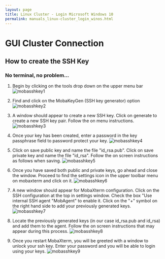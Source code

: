 ```yaml
---
layout: page
title: Linux Cluster - Login Microsoft Windows 10 
permalink: manuals_linux-cluster_login_winos.html
---
```


#  GUI Cluster Connection

## How to create the SSH Key
### No terminal, no problem...
1. Begin by clicking on the tools drop down on the upper menu bar
![mobasshkey1](/mobasshkey1.png)

2. Find and click on the MobaKeyGen (SSH key generator) option
![mobasshkey2](/mobasshkey2.png)

3. A window should appear to create a new SSH key. Click on generate to create a new SSH key pair. Follow the on menu instructions.
![mobasshkey3](/mobasshkey3.png)

4. Once your key has been created, enter a password in the key passphrase field to password protect your key.
![mobasshkey4](/mobasshkey4.png)

5. Click on save public key and name the file "id_rsa.pub". Click on save private key and name the file "id_rsa". Follow the on screen instructions as follows when saving.
![mobasshkey5](/mobasshkey5.png)

6. Once you have saved both public and private keys, go ahead and close the window. Proceed to find the settings icon in the upper toolbar menu on mobaxterm and click on it.
![mobasshkey6](/mobasshkey6.png)

7. A new window should appear for MobaXterm configuration. Click on the SSH configuration at the top in settings window. Check the box "Use internal SSH agent "MobAgent" to enable it. Click on the "+" symbol on the right hand side to add your previously generated keys. 
![mobasshkey7](/mobasshkey7.png)

8. Locate the previously generated keys (in our case id_rsa.pub and id_rsa) and add them to the agent. Follow the on screen instructions that may appear during this process. 
![mobasshkey8](/mobasshkey8.png)

9. Once you restart MobaXterm, you will be greeted with a window to unlock your ssh key. Enter your password and you will be able to login using your keys.
![mobasshkey9](/mobasshkey9.png)

